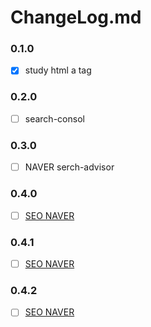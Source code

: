 # ChangeLog.md

### 0.1.0
- [x] study html a tag

### 0.2.0
- [ ] search-consol

### 0.3.0
- [ ] NAVER serch-advisor

### 0.4.0
- [ ] [SEO NAVER](https://searchadvisor.naver.com/tools/sitecheck#)

### 0.4.1
- [ ] [SEO NAVER](https://searchadvisor.naver.com/tools/sitecheck)


### 0.4.2
- [ ] [SEO NAVER](https://searchadvisor.naver.com/tools/sitecheck)
